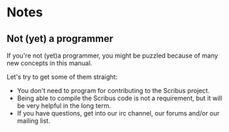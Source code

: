 # Notes

## Not (yet) a programmer

If you're not (yet)a programmer, you might be puzzled because of many new concepts in this manual.

Let's try to get some of them straight:

- You don't need to program for contributing to the Scribus project.
- Being able to compile the Scribus code is not a requirement, but it will be very helpful in the long term.
- If you have questions, get into our irc channel, our forums and/or our mailing list.
